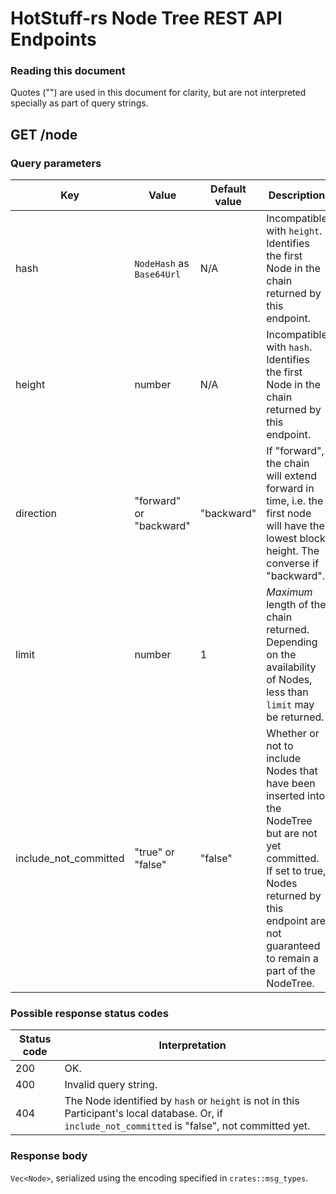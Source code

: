 # HotStuff-rs Node Tree REST API Endpoints

### Reading this document
Quotes ("") are used in this document for clarity, but are not interpreted specially as part of query strings.

## GET /node

### Query parameters

|Key |Value |Default value |Description |
|--- |---   |---         |--- |
|hash|`NodeHash` as `Base64Url` |N/A |Incompatible with `height`. Identifies the first Node in the chain returned by this endpoint. |
|height |number|N/A |Incompatible with `hash`. Identifies the first Node in the chain returned by this endpoint. |
|direction |"forward" or "backward" |"backward" |If "forward", the chain will extend forward in time, i.e. the first node will have the lowest block height. The converse if "backward". |
|limit |number|1 |*Maximum* length of the chain returned. Depending on the availability of Nodes, less than `limit` may be returned.|
|include\_not\_committed |"true" or "false" |"false" |Whether or not to include Nodes that have been inserted into the NodeTree but are not yet committed. If set to true, Nodes returned by this endpoint are not guaranteed to remain a part of the NodeTree. |

### Possible response status codes

|Status code |Interpretation |
|---         |---            |
|200         |OK.            |
|400         |Invalid query string.               |
|404         |The Node identified by `hash` or `height` is not in this Participant's local database. Or, if `include_not_committed` is "false", not committed yet. |

### Response body

`Vec<Node>`, serialized using the encoding specified in `crates::msg_types`.